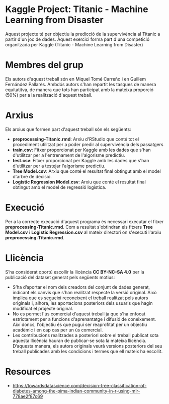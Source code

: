 # Kaggle Project: Titanic - Machine Learning from Disaster 

Aquest projecte té per objectiu la predicció de la supervivència al Titanic a partir d'un joc de dades. Aquest exercici forma part d'una competició organitzada per Kaggle (Titanic - Machine Learning from Disaster)

# Membres del grup

Els autors d'aquest treball són en Miquel Tomé Carreño i en Guillem Fernández Pallarès. Ambdós autors s'han repartit les tasques de manera equitatitva, de manera que tots han participat amb la mateixa proporció (50%) per a la realització d'aquest treball.

# Arxius

Els arxius que formen part d'aquest treball són els següents:
- **preprocessing-Titanic.rmd**: Arxiu d'RStudio que conté tot el procediment utilitzat per a poder predir al supervivència dels passatgers
- **train.csv**: Fitxer proporcionat per Kaggle amb les dades que s'han d'utilitzar per a l'entrenament de l'algorisme predictiu.
- **test.csv**: Fitxer proporcionat per Kaggle amb les dades que s'han d'utilitzar per a testejar l'algorisme predictiu.
- **Tree Model.csv**: Arxiu que conté el resultat final obtingut amb el model d'arbre de decisió.
- **Logistic Regression Model.csv**: Arxiu que conté el resultat final obtingut amb el model de regressió logística.

# Execució

Per a la correcte execució d'aquest programa és necessari executar el fitxer **preprocessing-Titanic.rmd**. Com a resultat s'obtindran els fitxers **Tree Model.csv** i **Logistic Regression.csv** al mateix directori on s'executi l'arxiu **preprocessing-Titanic.rmd**.

# Llicència

S’ha considerat oportú escollir la llicència **CC BY-NC-SA 4.0** per la publicació del dataset generat pels següents motius:
- S’ha d’aportar el nom dels creadors del conjunt de dades generat, indicant els canvis que s’han realitzat respecte la versió original. Això implica que es segueixi reconeixent el treball realitzat pels autors originals i, alhora, les aportacions posteriors dels usuaris que hagin modificat el projecte original.
- No es permet l'ús comercial d'aquest treball ja que s'ha enfocat estrictament per a funcions d'aprenantatge i difusió de coneixement. Així doncs, l'objectiu és que pugui ser reaprofitat per un objectiu acadèmic i en cap cas per un ús comercial.
- Les contribucions realitzades a posteriori sobre el treball publicat sota aquesta llicència hauran de publicar-se sota la mateixa llicència. D’aquesta manera, els autors originals veurà versions posteriors del seu treball publicades amb les condicions i termes que ell mateix ha escollit.


# Resources

- https://towardsdatascience.com/decision-tree-classification-of-diabetes-among-the-pima-indian-community-in-r-using-mlr-778ae2f87c69
